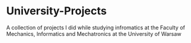 # University-Projects
A collection of projects I did while studying infromatics at the Faculty of Mechanics, Informatics and Mechatronics at the University of Warsaw
